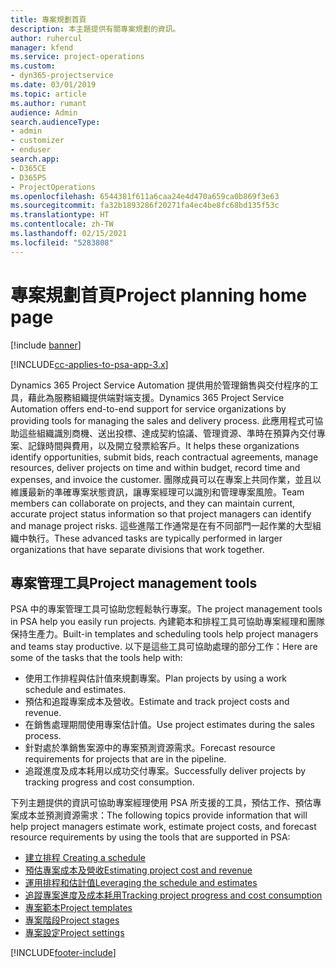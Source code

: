 ```yaml
---
title: 專案規劃首頁
description: 本主題提供有關專案規劃的資訊。
author: ruhercul
manager: kfend
ms.service: project-operations
ms.custom:
- dyn365-projectservice
ms.date: 03/01/2019
ms.topic: article
ms.author: rumant
audience: Admin
search.audienceType:
- admin
- customizer
- enduser
search.app:
- D365CE
- D365PS
- ProjectOperations
ms.openlocfilehash: 6544381f611a6caa24e4d470a659ca0b869f3e63
ms.sourcegitcommit: fa32b1893286f20271fa4ec4be8fc68bd135f53c
ms.translationtype: HT
ms.contentlocale: zh-TW
ms.lasthandoff: 02/15/2021
ms.locfileid: "5283808"
---
```

# <a name="project-planning-home-page"></a><span data-ttu-id="30995-103">專案規劃首頁</span><span class="sxs-lookup"><span data-stu-id="30995-103">Project planning home page</span></span>

[!include [banner](../includes/psa-now-project-operations.md)]

[!INCLUDE[cc-applies-to-psa-app-3.x](../includes/cc-applies-to-psa-app-3x.md)]

<span data-ttu-id="30995-104">Dynamics 365 Project Service Automation 提供用於管理銷售與交付程序的工具，藉此為服務組織提供端對端支援。</span><span class="sxs-lookup"><span data-stu-id="30995-104">Dynamics 365 Project Service Automation offers end-to-end support for service organizations by providing tools for managing the sales and delivery process.</span></span> <span data-ttu-id="30995-105">此應用程式可協助這些組織識別商機、送出投標、達成契約協議、管理資源、準時在預算內交付專案、記錄時間與費用，以及開立發票給客戶。</span><span class="sxs-lookup"><span data-stu-id="30995-105">It helps these organizations identify opportunities, submit bids, reach contractual agreements, manage resources, deliver projects on time and within budget, record time and expenses, and invoice the customer.</span></span> <span data-ttu-id="30995-106">團隊成員可以在專案上共同作業，並且以維護最新的準確專案狀態資訊，讓專案經理可以識別和管理專案風險。</span><span class="sxs-lookup"><span data-stu-id="30995-106">Team members can collaborate on projects, and they can maintain current, accurate project status information so that project managers can identify and manage project risks.</span></span> <span data-ttu-id="30995-107">這些進階工作通常是在有不同部門一起作業的大型組織中執行。</span><span class="sxs-lookup"><span data-stu-id="30995-107">These advanced tasks are typically performed in larger organizations that have separate divisions that work together.</span></span>

## <a name="project-management-tools"></a><span data-ttu-id="30995-108">專案管理工具</span><span class="sxs-lookup"><span data-stu-id="30995-108">Project management tools</span></span>

<span data-ttu-id="30995-109">PSA 中的專案管理工具可協助您輕鬆執行專案。</span><span class="sxs-lookup"><span data-stu-id="30995-109">The project management tools in PSA help you easily run projects.</span></span> <span data-ttu-id="30995-110">內建範本和排程工具可協助專案經理和團隊保持生產力。</span><span class="sxs-lookup"><span data-stu-id="30995-110">Built-in templates and scheduling tools help project managers and teams stay productive.</span></span> <span data-ttu-id="30995-111">以下是這些工具可協助處理的部分工作：</span><span class="sxs-lookup"><span data-stu-id="30995-111">Here are some of the tasks that the tools help with:</span></span>

- <span data-ttu-id="30995-112">使用工作排程與估計值來規劃專案。</span><span class="sxs-lookup"><span data-stu-id="30995-112">Plan projects by using a work schedule and estimates.</span></span>
- <span data-ttu-id="30995-113">預估和追蹤專案成本及營收。</span><span class="sxs-lookup"><span data-stu-id="30995-113">Estimate and track project costs and revenue.</span></span>
- <span data-ttu-id="30995-114">在銷售處理期間使用專案估計值。</span><span class="sxs-lookup"><span data-stu-id="30995-114">Use project estimates during the sales process.</span></span>
- <span data-ttu-id="30995-115">針對處於準銷售案源中的專案預測資源需求。</span><span class="sxs-lookup"><span data-stu-id="30995-115">Forecast resource requirements for projects that are in the pipeline.</span></span>
- <span data-ttu-id="30995-116">追蹤進度及成本耗用以成功交付專案。</span><span class="sxs-lookup"><span data-stu-id="30995-116">Successfully deliver projects by tracking progress and cost consumption.</span></span>

<span data-ttu-id="30995-117">下列主題提供的資訊可協助專案經理使用 PSA 所支援的工具，預估工作、預估專案成本並預測資源需求：</span><span class="sxs-lookup"><span data-stu-id="30995-117">The following topics provide information that will help project managers estimate work, estimate project costs, and forecast resource requirements by using the tools that are supported in PSA:</span></span>

- [<span data-ttu-id="30995-118">建立排程 </span><span class="sxs-lookup"><span data-stu-id="30995-118">Creating a schedule</span></span>](project-creating.md)
- [<span data-ttu-id="30995-119">預估專案成本及營收</span><span class="sxs-lookup"><span data-stu-id="30995-119">Estimating project cost and revenue</span></span>](project-estimating.md)
- [<span data-ttu-id="30995-120">運用排程和估計值</span><span class="sxs-lookup"><span data-stu-id="30995-120">Leveraging the schedule and estimates</span></span>](project-leveraging.md)
- [<span data-ttu-id="30995-121">追蹤專案進度及成本耗用</span><span class="sxs-lookup"><span data-stu-id="30995-121">Tracking project progress and cost consumption</span></span>](project-tracking.md)
- [<span data-ttu-id="30995-122">專案範本</span><span class="sxs-lookup"><span data-stu-id="30995-122">Project templates</span></span>](project-templates.md)
- [<span data-ttu-id="30995-123">專案階段</span><span class="sxs-lookup"><span data-stu-id="30995-123">Project stages</span></span>](project-stages.md)
- [<span data-ttu-id="30995-124">專案設定</span><span class="sxs-lookup"><span data-stu-id="30995-124">Project settings</span></span>](project-settings.md)


[!INCLUDE[footer-include](../includes/footer-banner.md)]